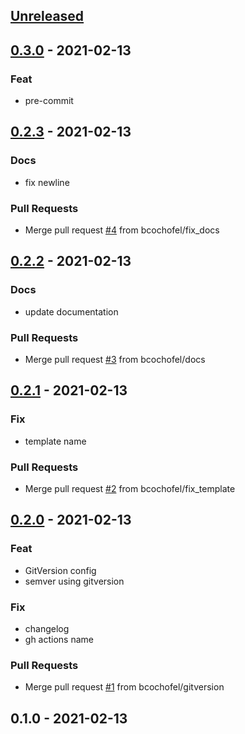 <a name="unreleased"></a>
## [Unreleased]


<a name="0.3.0"></a>
## [0.3.0] - 2021-02-13
### Feat
- pre-commit


<a name="0.2.3"></a>
## [0.2.3] - 2021-02-13
### Docs
- fix newline

### Pull Requests
- Merge pull request [#4](https://github.com/bcochofel/azuredevops-pipeline-templates/issues/4) from bcochofel/fix_docs


<a name="0.2.2"></a>
## [0.2.2] - 2021-02-13
### Docs
- update documentation

### Pull Requests
- Merge pull request [#3](https://github.com/bcochofel/azuredevops-pipeline-templates/issues/3) from bcochofel/docs


<a name="0.2.1"></a>
## [0.2.1] - 2021-02-13
### Fix
- template name

### Pull Requests
- Merge pull request [#2](https://github.com/bcochofel/azuredevops-pipeline-templates/issues/2) from bcochofel/fix_template


<a name="0.2.0"></a>
## [0.2.0] - 2021-02-13
### Feat
- GitVersion config
- semver using gitversion

### Fix
- changelog
- gh actions name

### Pull Requests
- Merge pull request [#1](https://github.com/bcochofel/azuredevops-pipeline-templates/issues/1) from bcochofel/gitversion


<a name="0.1.0"></a>
## 0.1.0 - 2021-02-13

[Unreleased]: https://github.com/bcochofel/azuredevops-pipeline-templates/compare/0.3.0...HEAD
[0.3.0]: https://github.com/bcochofel/azuredevops-pipeline-templates/compare/0.2.3...0.3.0
[0.2.3]: https://github.com/bcochofel/azuredevops-pipeline-templates/compare/0.2.2...0.2.3
[0.2.2]: https://github.com/bcochofel/azuredevops-pipeline-templates/compare/0.2.1...0.2.2
[0.2.1]: https://github.com/bcochofel/azuredevops-pipeline-templates/compare/0.2.0...0.2.1
[0.2.0]: https://github.com/bcochofel/azuredevops-pipeline-templates/compare/0.1.0...0.2.0
